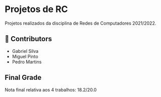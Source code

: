 # Projetos de RC
Projetos realizados da disciplina de Redes de Computadores 2021/2022.

## 🤝 Contributors
- Gabriel Silva
- Miguel Pinto
- Pedro Martins

## Final Grade
Nota final relativa aos 4 trabalhos: 18.2/20.0
